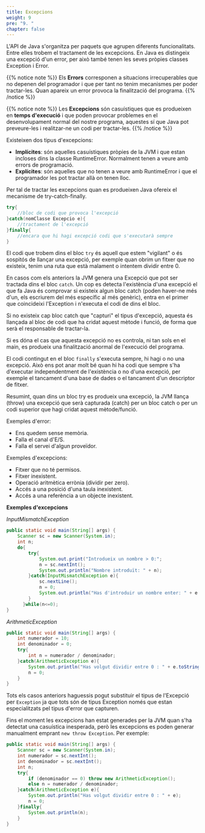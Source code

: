 ```yaml
---
title: Excepcions
weight: 9
pre: "9. "
chapter: false
---
```


L'API de Java s'organitza per paquets que agrupen diferents funcionalitats. Entre elles trobem el tractament de les excepcions. En Java es distingeix una excepció d'un error, per això també tenen les seves pròpies classes Exception i Error. 

{{% notice note %}}
Els **Errors** corresponen a situacions irrecuperables que no depenen del programador i que per tant no tenim mecanismes per poder tractar-les. Quan apareix un error provoca la finalització del programa.
{{% /notice %}}
 
{{% notice note %}}
Les **Excepcions** són casuístiques que es produeixen en **temps d'execució** i que poden provocar problemes en el desenvolupament normal del nostre programa, aquestes sí que Java pot preveure-les i realitzar-ne un codi per tractar-les.
{{% /notice %}}

Existeixen dos tipus d'excepcions:
- **Implícites**: són aquelles casuístiques pròpies de la JVM i que estan incloses dins la classe RuntimeError. Normalment tenen a veure amb errors de programació.
- **Explícites**: són aquelles que no tenen a veure amb RuntimeError i que el programador les pot tractar allà on tenen lloc.

Per tal de tractar les excepcions quan es produeixen Java ofereix el mecanisme de try-catch-finally.

```java
try{
    //bloc de codi que provoca l'excepció
}catch(nomClasse Excepcio e){
    //tractament de l'excepció
}finally{
    //encara que hi hagi excepció codi que s'executarà sempre
}
```

El codi que trobem dins el bloc `try` és aquell que estem "vigilant" o és sospitós de llançar una excepció, per exemple quan obrim un fitxer que no existeix, tenim una ruta que està malament o intentem dividir entre 0. 

En casos com els anteriors la JVM genera una Excepció que pot ser tractada dins el bloc `catch`. Un cop es detecta l'existència d'una excepció el que fa Java és comprovar si existeix algun bloc catch (poden haver-ne més d'un, els escriurem del més específic al més genèric), entra en el primer que coincideixi l'Exception i n'executa el codi de dins el bloc. 

Si no existeix cap bloc catch que "capturi" el tipus d'excepció, aquesta és llançada al bloc de codi que ha cridat aquest mètode i funció, de forma que serà el responsable de tractar-la. 

Si es dóna el cas que aquesta excepció no es controla, ni tan sols en el main, es produeix una finalització anormal de l'execució del programa.

El codi contingut en el bloc `finally` s'executa sempre, hi hagi o no una excepció. Això ens pot anar molt bé quan hi ha codi que sempre s'ha d'executar independentment de l'existència o no d'una excepció, per exemple el tancament d'una base de dades o el tancament d'un descriptor de fitxer.

Resumint, quan dins un bloc try es produeix una excepció, la JVM llança (throw) una excepció que serà capturada (catch) per un bloc catch o per un codi superior que hagi cridat aquest mètode/funció.

Exemples d'error:
- Ens quedem sense memòria.
- Falla el canal d'E/S.
- Falla el servei d'algun proveïdor.

Exemples d'excepcions:
- Fitxer que no té permisos.
- Fitxer inexistent.
- Operació aritmètica errònia (dividir per zero).
- Accés a una posició d'una taula inexistent.
- Accés a una referència a un objecte inexistent.

**Exemples d'excepcions** 

*InputMismatchException*

```java
public static void main(String[] args) {
    Scanner sc = new Scanner(System.in);
    int n;
    do{
        try{
            System.out.print("Introdueix un nombre > 0:";                                            
            n = sc.nextInt();
            System.out.println("Nombre introduït: " + n);
        }catch(InputMismatchException e){
            sc.nextLine();
            n = 0;
            System.out.println("Has d'introduir un nombre enter: " + e.toString());            
        }
      }while(n<=0);
}
```

*ArithmeticException*

```java
public static void main(String[] args) {
    int numerador = 10;
    int denominador = 0;
    try{                                 
        int n = numerador / denominador;
    }catch(ArithmeticException e){
        System.out.println("Has volgut dividir entre 0 : " + e.toString());  
        n = 0;          
    }
}
```



Tots els casos anteriors haguessis pogut substituir el tipus de l'Excepció per `Exception` ja que tots són de tipus Exception només que estan especialitzats pel tipus d'error que capturen.

Fins el moment les excepcions han estat generades per la JVM quan s'ha detectat una casuística inesperada, però les excepcions es poden generar manualment emprant `new throw Exception`. Per exemple:

```java
public static void main(String[] args) {
    Scanner sc = new Scanner(System.in);
    int numerador = sc.nextInt();
    int denominador = sc.nextInt();
    int n;
    try{                                
        if (denominador == 0) throw new ArithmeticException(); 
        else n = numerador / denominador;
    }catch(ArithmeticException e){
        System.out.println("Has volgut dividir entre 0 : " + e);  
        n = 0;          
    }finally{
        System.out.println(n);
    }
}
```
